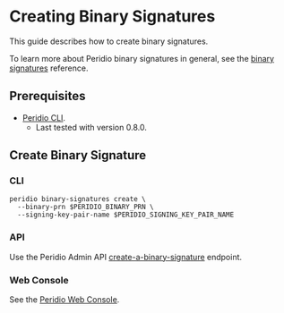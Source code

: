 # Creating Binary Signatures

This guide describes how to create binary signatures.

To learn more about Peridio binary signatures in general, see the [binary signatures](/platform/reference/binary-signatures) reference.

## Prerequisites

- [Peridio CLI](https://github.com/peridio/morel/releases).
  - Last tested with version 0.8.0.

## Create Binary Signature

### CLI

```console
peridio binary-signatures create \
  --binary-prn $PERIDIO_BINARY_PRN \
  --signing-key-pair-name $PERIDIO_SIGNING_KEY_PAIR_NAME
```

### API

Use the Peridio Admin API [create-a-binary-signature](/admin-api#binaries/operation/create-a-binary-signature) endpoint.

### Web Console

See the [Peridio Web Console](https://console.peridio.com).
